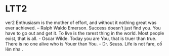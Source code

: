 # LTT2
ver2
Enthusiasm is the mother of effort, and without it nothing great was ever achieved. – Ralph Waldo Emerson.
Success doesn’t just find you. You have to go out and get it.
To live is the rarest thing in the world. Most people exist, that is all. - Oscar Wilde.
Today you are You, that is truer than true. There is no one alive who is Youer than You. - Dr. Seuss.
Life is not fare, cố lên nha .
